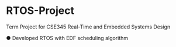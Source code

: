 # RTOS-Project
Term Project for CSE345 Real-Time and Embedded Systems Design

● Developed RTOS with EDF scheduling algorithm 
